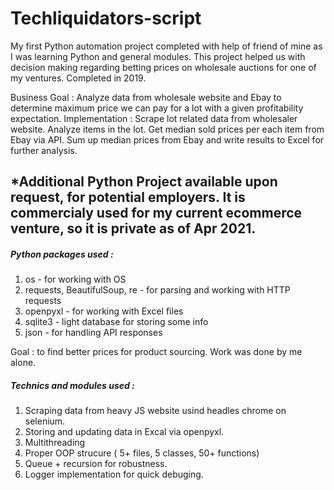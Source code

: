 # Techliquidators-script
My first Python automation project completed with help of friend of mine as I was learning Python and general modules.
This project helped us with decision making regarding betting prices on wholesale auctions for one of my ventures.
Completed in 2019.

Business Goal : Analyze data from wholesale website and Ebay to determine maximum price we can pay for a lot with a given profitability expectation. 
Implementation : Scrape lot related data from wholesaler website. Analyze items in the lot. Get median sold prices per each item from Ebay via API. Sum up median prices from Ebay and write results to Excel for further analysis. 

## *Additional Python Project available upon request, for potential employers. It is commercialy used for my current ecommerce venture, so it is private as of Apr 2021.

##### Python packages used :
1. os  - for working with OS
2. requests, BeautifulSoup, re - for parsing and working with HTTP requests
3. openpyxl - for working with Excel files
4. sqlite3 - light database for storing some info
5. json - for handling API responses

Goal : to find better prices for product sourcing. 
Work was done by me alone.
##### Technics and modules used :
1. Scraping data from heavy JS website usind headles chrome on selenium.
2. Storing and updating data in Excal via openpyxl. 
3. Multithreading
4. Proper OOP strucure ( 5+ files, 5 classes, 50+ functions)
5. Queue + recursion for robustness.
6. Logger implementation for quick debuging. 
